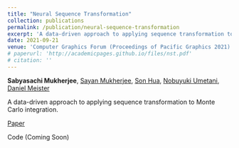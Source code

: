 ```yaml
---
title: "Neural Sequence Transformation"
collection: publications
permalink: /publication/neural-sequence-transformation
excerpt: 'A data-driven approach to applying sequence transformation to Monte Carlo integration.'
date: 2021-09-21
venue: 'Computer Graphics Forum (Proceedings of Pacific Graphics 2021)'
# paperurl: 'http://academicpages.github.io/files/nst.pdf'
# citation: ''
---
```


**Sabyasachi Mukherjee**, [Sayan Mukherjee](https://homepages.math.uic.edu/~potla/), [Son Hua](https://sonhua.github.io/), [Nobuyuki Umetani](https://cgenglab.github.io/labpage/en/authors/admin/), [Daniel Meister](https://meistdan.github.io/)

A data-driven approach to applying sequence transformation to Monte Carlo integration.

[Paper](/files/nst.pdf)

Code (Coming Soon)
